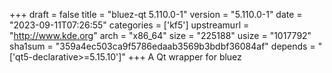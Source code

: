 +++
draft = false
title = "bluez-qt 5.110.0-1"
version = "5.110.0-1"
date = "2023-09-11T07:26:55"
categories = ['kf5']
upstreamurl = "http://www.kde.org"
arch = "x86_64"
size = "225188"
usize = "1017792"
sha1sum = "359a4ec503ca9f5786edaab3569b3bdbf36084af"
depends = "['qt5-declarative>=5.15.10']"
+++
A Qt wrapper for bluez